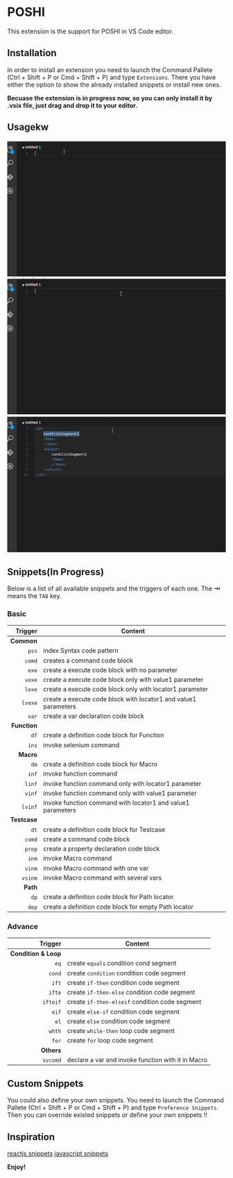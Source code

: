 # POSHI

This extension is the support for POSHI in VS Code editor.

## Installation
In order to install an extension you need to launch the Command Pallete (Ctrl + Shift + P or Cmd + Shift + P) and type `Extensions`. There you have either the option to show the already installed snippets or install new ones.

**Becuase the extension is in progress now, so you can only install it by .vsix file, just drag and drop it to your editor.**

## Usagekw
![create new testcase](./images/demo1.gif)
![invoke macro with var](./images/demo2.gif)
![if-then-else style](./images/demo3.gif)

## Snippets(In Progress)

Below is a list of all available snippets and the triggers of each one. The **⇥** means the `TAB` key.

### Basic

| Trigger  | Content |
| -------: | ------- |
| **Common** |  |
| `pss` | index Syntax code pattern |
| `comd` | creates a command code block |
| `exe`| create a execute code block with no parameter |
| `vexe` | create a execute code block only with value1 parameter |
| `lexe` | create a execute code block only with locator1 parameter |
| `lvexe` | create a execute code block with locator1 and value1 parameters |
| `var` | create a var declaration code block |
| **Function** |  |
| `df` | create a definition code block for Function |
| `ins` | invoke selenium command |
| **Macro** |  |
| `dm` | create a definition code block for Macro |
| `inf` | invoke function command |
| `linf` | invoke function command only with locator1 parameter |
| `vinf` | invoke function command only with value1 parameter |
| `lvinf` | invoke function command with locator1 and value1 parameters |
| **Testcase** |  |
| `dt` | create a definition code block for Testcase |
| `comd` | create a command code block |
| `prop` | create a property declaration code block |
| `inm` | invoke Macro command |
| `vinm` | invoke Macro command with one var |
| `vsinm` | invoke Macro command with several vars |
| **Path** |  |
| `dp` | create a definition code block for Path locator |
| `dep` | create a definition code block for empty Path locator |


### Advance
| Trigger  | Content |
| -------: | ------- |
| **Condition & Loop** |  |
| `eq` | create `equals` condition cond segment |
| `cond` | create `condition` condition code segment |
| `ift` | create `if-then` condition code segment |
| `ifte` | create `if-then-else` condition code segment |
| `ifteif` | create `if-then-elseif` condition code segment |
| `eif` | create `else-if` condition code segment |
| `el` | create `else` condition code segment |
| `whth` | create `while-then` loop code segment| 
| `for` | create `for` loop code segment |
| **Others** |  |
| `svcomd` | declare a var and invoke function with it in Macro |




## Custom Snippets
You could also define your own snippets. You need to launch the Command Pallete (Ctrl + Shift + P or Cmd + Shift + P) and type `Preference Snippets`. Then you can override existed snippets or define your own snippets !!

## Inspiration
[reactjs snippets](https://github.com/xabikos/vscode-react)
[javascript snippets](https://github.com/xabikos/vscode-javascript)

**Enjoy!**